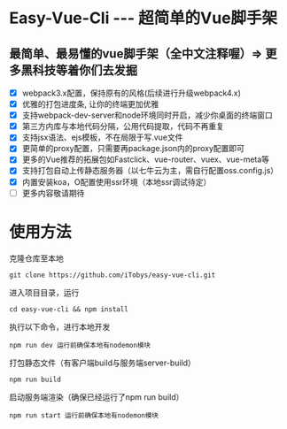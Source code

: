 # Easy-Vue-Cli --- 超简单的Vue脚手架
## 最简单、最易懂的vue脚手架（全中文注释喔）=> 更多黑科技等着你们去发掘
- [x] webpack3.x配置，保持原有的风格(后续进行升级webpack4.x)
- [x] 优雅的打包进度条, 让你的终端更加优雅
- [x] 支持webpack-dev-server和node环境同时开启，减少你桌面的终端窗口
- [x] 第三方内库与本地代码分隔，公用代码提取，代码不再重复
- [x] 支持jsx语法、ejs模板，不在局限于写.vue文件
- [x] 更简单的proxy配置，只需要再package.json内的proxy配置即可
- [x] 更多的Vue推荐的拓展包如Fastclick、vue-router、vuex、vue-meta等
- [x] 支持打包自动上传静态服务器（以七牛云为主，需自行配置oss.config.js）
- [x] 内置安装koa，O配置使用ssr环境（本地ssr调试待定）
- [ ] 更多内容敬请期待
# 使用方法
克隆仓库至本地
```
git clone https://github.com/iTobys/easy-vue-cli.git
```
进入项目目录，运行
```
cd easy-vue-cli && npm install
```
执行以下命令，进行本地开发
```
npm run dev 运行前确保本地有nodemon模块
```
打包静态文件（有客户端build与服务端server-build）
```
npm run build
```
启动服务端渲染（确保已经运行了npm run build）
```
npm run start 运行前确保本地有nodemon模块
```
